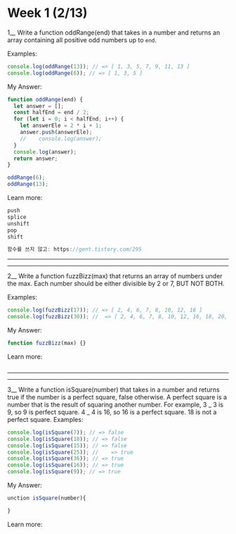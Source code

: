 # Week 1 (2/13)

1\_\_ Write a function oddRange(end) that takes in a number and returns an array containing all positive odd numbers up to `end`.

Examples:

```js
console.log(oddRange(13)); // => [ 1, 3, 5, 7, 9, 11, 13 ]
console.log(oddRange(6)); // => [ 1, 3, 5 ]
```

My Answer:

```js
function oddRange(end) {
  let answer = [];
  const halfEnd = end / 2;
  for (let i = 0; i < halfEnd; i++) {
    let answerEle = 2 * i + 1;
    answer.push(answerEle);
    //    console.log(answer);
  }
  console.log(answer);
  return answer;
}

oddRange(6);
oddRange(13);
```

Learn more:

```js
push
splice
unshift
pop
shift

함수를 쓰지 않고: https://gent.tistory.com/295
```

---

---

2\_\_ Write a function fuzzBizz(max) that returns an array of numbers under the max. Each number should be either divisible by 2 or 7, BUT NOT BOTH.

Examples:

```js
console.log(fuzzBizz(17)); // => [ 2, 4, 6, 7, 8, 10, 12, 16 ]
console.log(fuzzBizz(30)); //  => [ 2, 4, 6, 7, 8, 10, 12, 16, 18, 20, 21, 22, 24, 26 ]
```

My Answer:

```js
function fuzzBizz(max) {}
```

Learn more:

```js

```

---

---

3\_\_ Write a function isSquare(number) that takes in a number and returns true if the
number is a perfect square, false otherwise. A perfect square is a number that is
the result of squaring another number. For example, 3 _ 3 is 9, so 9 is perfect
square. 4 _ 4 is 16, so 16 is a perfect square. 18 is not a perfect square.
Examples:

```js
console.log(isSquare(7)); // => false
console.log(isSquare(18)); // => false
console.log(isSquare(15)); // => false
console.log(isSquare(25)); //    => true
console.log(isSquare(36)); // => true
console.log(isSquare(16)); // => true
console.log(isSquare(9)); // => true
```

My Answer:

```js
unction isSquare(number){

}
```

Learn more:

```js

```
